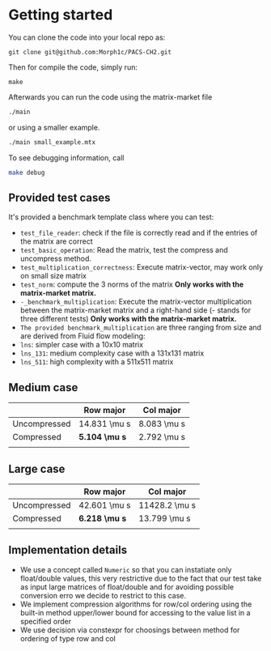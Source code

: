 # Getting started
You can clone the code into your local repo as:
```shell
git clone git@github.com:Morph1c/PACS-CH2.git 
```
Then for compile the code, simply run:
```shell
make 
```
Afterwards you can run the code using the matrix-market file

```sh
./main
```

or using a smaller example.
```sh
./main small_example.mtx
```

To see debugging information, call
```sh
make debug
```

## Provided test cases
It's provided a benchmark template class where you can test:

- ``test_file_reader``: check if the file is correctly read and if the entries of the matrix are correct
- ``test_basic_operation``: Read the matrix, test the compress and uncompress method.
- ``test_multiplication_correctness``: Execute matrix-vector, may work only on small size matrix
- ``test_norm``: compute the 3 norms of the matrix
**Only works with the matrix-market matrix.**
- ``-_benchmark_multiplication``: Execute the matrix-vector multiplication between the matrix-market
matrix and a right-hand side (- stands for three different tests)
**Only works with the matrix-market matrix.** 
- ``The provided benchmark_multiplication`` are three ranging from size and are derived from Fluid flow modeling:
- ``lns``: simpler case with a 10x10 matrix
- ``lns_131``: medium complexity case with a 131x131 matrix
- ``lns_511``: high complexity with a 511x511 matrix

## Medium case
| | Row major | Col major |
| ---  | --------- | --- |
| Uncompressed  | 14.831 \mu s | 8.083 \mu s  |
| Compressed  | **5.104 \mu s** | 2.792 \mu s  |
| | | |

## Large case
| | Row major | Col major |
| ---  | --------- | --- |
| Uncompressed  | 42.601 \mu s | 11428.2 \mu s  |
| Compressed  | **6.218 \mu s** | 13.799 \mu s  |
| | | |

## Implementation details
- We use a concept called `Numeric` so that you can instatiate only float/double values, this very restrictive due to the fact that our test take as input large matrices of float/double and for avoiding possible conversion erro we decide to 
restrict to this case.
- We implement compression algorithms for row/col ordering using the built-in method upper/lower bound for accessing to the value list in a specified order
- We use decision via constexpr for choosings between method for ordering of type row and col



